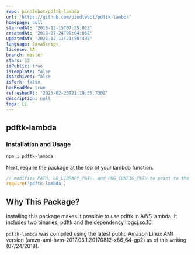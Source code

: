 ```yaml
---
repo: pindlebot/pdftk-lambda
url: 'https://github.com/pindlebot/pdftk-lambda'
homepage: null
starredAt: '2018-12-15T07:25:01Z'
createdAt: '2018-07-24T08:04:06Z'
updatedAt: '2021-12-11T21:50:49Z'
language: JavaScript
license: NA
branch: master
stars: 13
isPublic: true
isTemplate: false
isArchived: false
isFork: false
hasReadMe: true
refreshedAt: '2025-02-25T21:19:55.730Z'
description: null
tags: []
---
```


## pdftk-lambda

### Installation and Usage

```bash
npm i pdftk-lambda
```

Next, require the package at the top of your lambda function.

```js
// modifies PATH, LD_LIBRARY_PATH, and PKG_CONFIG_PATH to point to the pdftk binary and libgcj.so.10
require('pdftk-lambda')

```

## Why This Package?

Installing this package makes it possible to use pdftk in AWS lambda. It includes two binaries, pdftk and the dependency libgcj.so.10.

`pdftk-lambda` was compiled using the latest public Amazon Linux AMI version (amzn-ami-hvm-2017.03.1.20170812-x86_64-gp2) as of this writing (07/24/2018).

